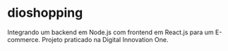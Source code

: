 # dioshopping
Integrando um backend em Node.js com frontend em React.js para um E-commerce. Projeto praticado na Digital Innovation One.
